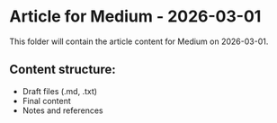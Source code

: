 # Article for Medium - 2026-03-01

This folder will contain the article content for Medium on 2026-03-01.

## Content structure:
- Draft files (.md, .txt)
- Final content
- Notes and references
